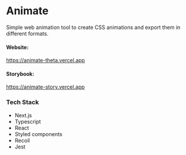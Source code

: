 # Animate
Simple web animation tool to create CSS animations and export them in different formats.

#### Website: 
https://animate-theta.vercel.app
#### Storybook:
https://animate-story.vercel.app

### Tech Stack
- Next.js
- Typescript
- React
- Styled components
- Recoil
- Jest